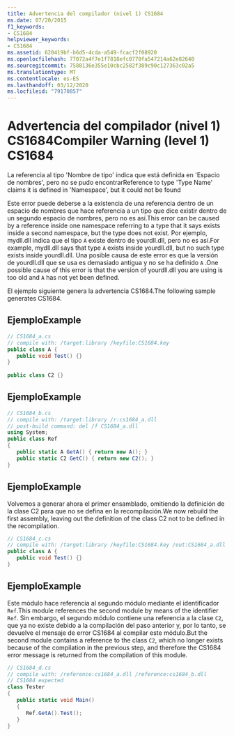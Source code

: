 ```yaml
---
title: Advertencia del compilador (nivel 1) CS1684
ms.date: 07/20/2015
f1_keywords:
- CS1684
helpviewer_keywords:
- CS1684
ms.assetid: 620419bf-b6d5-4cda-a549-fcacf2f08920
ms.openlocfilehash: 77072a4f7e1f7818efc0770fa547214a62e82640
ms.sourcegitcommit: 7588136e355e10cbc2582f389c90c127363c02a5
ms.translationtype: MT
ms.contentlocale: es-ES
ms.lasthandoff: 03/12/2020
ms.locfileid: "79170857"
---
```

# <a name="compiler-warning-level-1-cs1684"></a><span data-ttu-id="8f5fd-102">Advertencia del compilador (nivel 1) CS1684</span><span class="sxs-lookup"><span data-stu-id="8f5fd-102">Compiler Warning (level 1) CS1684</span></span>
<span data-ttu-id="8f5fd-103">La referencia al tipo 'Nombre de tipo' indica que está definida en 'Espacio de nombres', pero no se pudo encontrar</span><span class="sxs-lookup"><span data-stu-id="8f5fd-103">Reference to type 'Type Name' claims it is defined in 'Namespace', but it could not be found</span></span>  
  
 <span data-ttu-id="8f5fd-104">Este error puede deberse a la existencia de una referencia dentro de un espacio de nombres que hace referencia a un tipo que dice existir dentro de un segundo espacio de nombres, pero no es así.</span><span class="sxs-lookup"><span data-stu-id="8f5fd-104">This error can be caused by a reference inside one namespace referring to a type that it says exists inside a second namespace, but the type does not exist.</span></span> <span data-ttu-id="8f5fd-105">Por ejemplo, mydll.dll indica que el tipo `A` existe dentro de yourdll.dll, pero no es así.</span><span class="sxs-lookup"><span data-stu-id="8f5fd-105">For example, mydll.dll says that type `A` exists inside yourdll.dll, but no such type exists inside yourdll.dll.</span></span> <span data-ttu-id="8f5fd-106">Una posible causa de este error es que la versión de yourdll.dll que se usa es demasiado antigua y no se ha definido `A` .</span><span class="sxs-lookup"><span data-stu-id="8f5fd-106">One possible cause of this error is that the version of yourdll.dll you are using is too old and `A` has not yet been defined.</span></span>  
  
 <span data-ttu-id="8f5fd-107">El ejemplo siguiente genera la advertencia CS1684.</span><span class="sxs-lookup"><span data-stu-id="8f5fd-107">The following sample generates CS1684.</span></span>  
  
## <a name="example"></a><span data-ttu-id="8f5fd-108">Ejemplo</span><span class="sxs-lookup"><span data-stu-id="8f5fd-108">Example</span></span>  
  
```csharp  
// CS1684_a.cs  
// compile with: /target:library /keyfile:CS1684.key  
public class A {  
   public void Test() {}  
}  
  
public class C2 {}  
```  
  
## <a name="example"></a><span data-ttu-id="8f5fd-109">Ejemplo</span><span class="sxs-lookup"><span data-stu-id="8f5fd-109">Example</span></span>  
  
```csharp  
// CS1684_b.cs  
// compile with: /target:library /r:cs1684_a.dll  
// post-build command: del /f CS1684_a.dll  
using System;  
public class Ref
{  
   public static A GetA() { return new A(); }  
   public static C2 GetC() { return new C2(); }  
}  
```  
  
## <a name="example"></a><span data-ttu-id="8f5fd-110">Ejemplo</span><span class="sxs-lookup"><span data-stu-id="8f5fd-110">Example</span></span>  
 <span data-ttu-id="8f5fd-111">Volvemos a generar ahora el primer ensamblado, omitiendo la definición de la clase C2 para que no se defina en la recompilación.</span><span class="sxs-lookup"><span data-stu-id="8f5fd-111">We now rebuild the first assembly, leaving out the definition of the class C2 not to be defined in the recompilation.</span></span>  
  
```csharp  
// CS1684_c.cs  
// compile with: /target:library /keyfile:CS1684.key /out:CS1684_a.dll  
public class A {  
   public void Test() {}  
}  
```  
  
## <a name="example"></a><span data-ttu-id="8f5fd-112">Ejemplo</span><span class="sxs-lookup"><span data-stu-id="8f5fd-112">Example</span></span>  
 <span data-ttu-id="8f5fd-113">Este módulo hace referencia al segundo módulo mediante el identificador `Ref`.</span><span class="sxs-lookup"><span data-stu-id="8f5fd-113">This module references the second module by means of the identifier `Ref`.</span></span> <span data-ttu-id="8f5fd-114">Sin embargo, el segundo módulo contiene una referencia a la clase `C2`, que ya no existe debido a la compilación del paso anterior y, por lo tanto, se devuelve el mensaje de error CS1684 al compilar este módulo.</span><span class="sxs-lookup"><span data-stu-id="8f5fd-114">But the second module contains a reference to the class `C2`, which no longer exists because of the compilation in the previous step, and therefore the CS1684 error message is returned from the compilation of this module.</span></span>  
  
```csharp  
// CS1684_d.cs  
// compile with: /reference:cs1684_a.dll /reference:cs1684_b.dll  
// CS1684 expected  
class Tester  
{  
   public static void Main()  
   {  
      Ref.GetA().Test();  
   }  
}  
```
